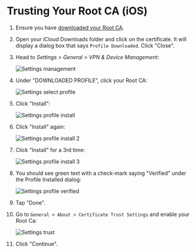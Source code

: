 # Trusting Your Root CA (iOS)

1. Ensure you have [downloaded your Root CA](../../../user-manual/trust-ca.md#download-your-root-ca).

1. Open your iCloud Downloads folder and click on the certificate. It will display a dialog box that says `Profile Downloaded`. Click "Close".

1. Head to _Settings > General > VPN & Device Management_:

   <!-- @TODO -->

   ![Settings management](./assets/ca-settings-management.png)

1. Under "DOWNLOADED PROFILE", click your Root CA:

   <!-- @TODO -->

   ![Settings select profile](./assets/ca-settings-select-profile.png)

1. Click "Install":

   <!-- @TODO -->

   ![Settings profile install](./assets/ca-settings-profile-install.png)

1. Click "Install" again:

   <!-- @TODO -->

   ![Settings profile install 2](./assets/ca-settings-profile-install-2.png)

1. Click "Install" for a 3rd time:

   <!-- @TODO -->

   ![Settings profile install 3](./assets/ca-settings-profile-install-3.png)

1. You should see green text with a check-mark saying "Verified" under the Profile Installed dialog:

   <!-- @TODO -->

   ![Settings profile verified](./assets/ca-settings-profile-verified.png)

1. Tap "Done".

1. Go to `General > About > Certificate Trust Settings` and enable your Root Ca:

   <!-- @TODO -->

   ![Settings trust](./assets/ca-settings-trust.png)

1. Click "Continue".
